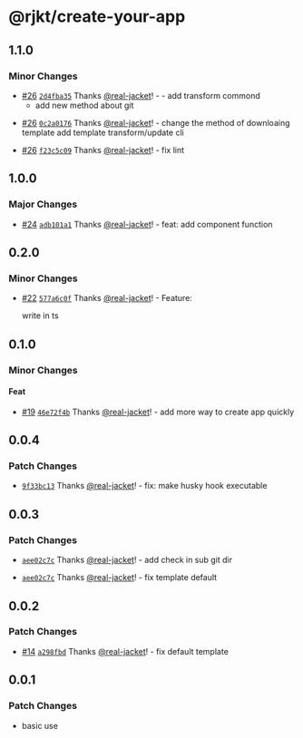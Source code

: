 # @rjkt/create-your-app

## 1.1.0

### Minor Changes

- [#26](https://github.com/real-jacket/create-your-app/pull/26) [`2d4fba35`](https://github.com/real-jacket/create-your-app/commit/2d4fba3503797ccc7710a4bdbd8ec7d81da8b6e4) Thanks [@real-jacket](https://github.com/real-jacket)! - - add transform commond
  - add new method about git

* [#26](https://github.com/real-jacket/create-your-app/pull/26) [`0c2a0176`](https://github.com/real-jacket/create-your-app/commit/0c2a0176211192b8850c9f5aef02c68400d2d1be) Thanks [@real-jacket](https://github.com/real-jacket)! - change the method of downloaing template
  add template transform/update cli

- [#26](https://github.com/real-jacket/create-your-app/pull/26) [`f23c5c09`](https://github.com/real-jacket/create-your-app/commit/f23c5c09cc6fc7a9790ab4733ac3d846349f3629) Thanks [@real-jacket](https://github.com/real-jacket)! - fix lint

## 1.0.0

### Major Changes

- [#24](https://github.com/real-jacket/create-your-app/pull/24) [`adb101a1`](https://github.com/real-jacket/create-your-app/commit/adb101a117de7980dcefcbe2d4f4b75a153ffc26) Thanks [@real-jacket](https://github.com/real-jacket)! - feat: add component function

## 0.2.0

### Minor Changes

- [#22](https://github.com/real-jacket/create-your-app/pull/22) [`577a6c0f`](https://github.com/real-jacket/create-your-app/commit/577a6c0fd09ca06d1c0108c79b1a8eb2b570e397) Thanks [@real-jacket](https://github.com/real-jacket)! - Feature:

  write in ts

## 0.1.0

### Minor Changes

#### Feat

- [#19](https://github.com/real-jacket/create-your-app/pull/19) [`46e72f4b`](https://github.com/real-jacket/create-your-app/commit/46e72f4bf8f4094059b209f0862cdcee111485a5) Thanks [@real-jacket](https://github.com/real-jacket)! - add more way to create app quickly

## 0.0.4

### Patch Changes

- [`9f33bc13`](https://github.com/real-jacket/create-your-app/commit/9f33bc1348625b0921d2ed0162bbd71c5b7b03d7) Thanks [@real-jacket](https://github.com/real-jacket)! - fix: make husky hook executable

## 0.0.3

### Patch Changes

- [`aee02c7c`](https://github.com/real-jacket/create-your-app/commit/aee02c7cadc79b8c3f16b7ff662c5d8def498ac7) Thanks [@real-jacket](https://github.com/real-jacket)! - add check in sub git dir

* [`aee02c7c`](https://github.com/real-jacket/create-your-app/commit/aee02c7cadc79b8c3f16b7ff662c5d8def498ac7) Thanks [@real-jacket](https://github.com/real-jacket)! - fix template default

## 0.0.2

### Patch Changes

- [#14](https://github.com/real-jacket/create-your-app/pull/14) [`a298fbd`](https://github.com/real-jacket/create-your-app/commit/a298fbd4eff503d7bf1e5f0fcfb86d93063156f8) Thanks [@real-jacket](https://github.com/real-jacket)! - fix default template

## 0.0.1

### Patch Changes

- basic use
